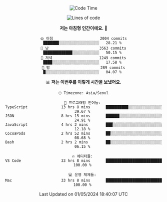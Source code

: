 <div align="center">

<br />

 <!--START_SECTION:waka-->
![Code Time](http://img.shields.io/badge/Code%20Time-2%2C419%20hrs%2023%20mins-blue)

![Lines of code](https://img.shields.io/badge/%EC%A0%80%EB%8A%94%20%EC%97%AC%ED%83%9C%EA%B9%8C%EC%A7%80%20-3.9%20million%20%EC%A4%84%EC%9D%98%20%EC%BD%94%EB%93%9C%EB%A5%BC%20%EC%9E%91%EC%84%B1%ED%96%88%EC%96%B4%EC%9A%94.-blue)

**저는 아침형 인간이에요. 🐤** 

```text
🌞 아침                     2004 commits        ███████░░░░░░░░░░░░░░░░░░   28.21 % 
🌆 낮　                     3563 commits        █████████████░░░░░░░░░░░░   50.15 % 
🌃 저녁                     1249 commits        ████░░░░░░░░░░░░░░░░░░░░░   17.58 % 
🌙 밤　                     289 commits         █░░░░░░░░░░░░░░░░░░░░░░░░   04.07 % 
```


📊 **저는 이번주를 이렇게 시간을 보냈어요.** 

```text
🕑︎ Timezone: Asia/Seoul

💬 프로그래밍 언어들: 
TypeScript               13 hrs 8 mins       ██████████░░░░░░░░░░░░░░░   39.67 % 
JSON                     8 hrs 15 mins       ██████░░░░░░░░░░░░░░░░░░░   24.91 % 
JavaScript               4 hrs 2 mins        ███░░░░░░░░░░░░░░░░░░░░░░   12.18 % 
CocoaPods                2 hrs 52 mins       ██░░░░░░░░░░░░░░░░░░░░░░░   08.68 % 
Bash                     2 hrs 2 mins        ██░░░░░░░░░░░░░░░░░░░░░░░   06.15 % 

🔥 에디터들: 
VS Code                  33 hrs 8 mins       █████████████████████████   100.00 % 

💻 운영 체제들: 
Mac                      33 hrs 8 mins       █████████████████████████   100.00 % 
```


 Last Updated on 01/05/2024 18:40:07 UTC
<!--END_SECTION:waka-->

</div>
